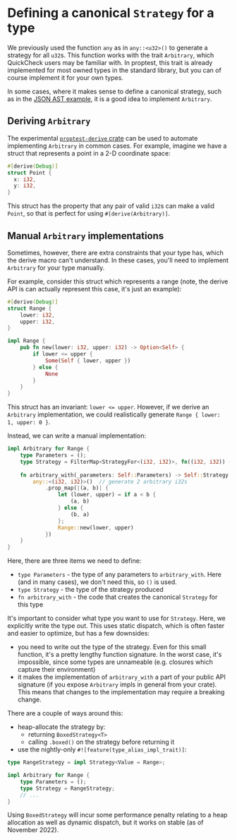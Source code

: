 # Defining a canonical `Strategy` for a type

We previously used the function `any` as in `any::<u32>()` to generate a
strategy for all `u32`s. This function works with the trait `Arbitrary`,
which QuickCheck users may be familiar with. In proptest, this trait
is already implemented for most owned types in the standard library,
but you can of course implement it for your own types.

In some cases, where it makes sense to define a canonical strategy, such as in
the [JSON AST example](recursive.md), it is a good idea to implement
`Arbitrary`.


## Deriving `Arbitrary`

The experimental [`proptest-derive` crate](../../proptest-derive/index.md) can
be used to automate implementing `Arbitrary` in common cases. For example, imagine we have a struct that represents a point in a 2-D coordinate space:
```rust
#[derive(Debug)]
struct Point {
  x: i32,
  y: i32,
}
```
This struct has the property that any pair of valid `i32`s can make a valid `Point`, so that is perfect for using `#[derive(Arbitrary)]`. 

## Manual `Arbitrary` implementations

Sometimes, however, there are extra constraints that your type has, which the derive macro can't understand. In these cases, you'll need to implement `Arbitrary` for your type manually.

For example, consider this struct which represents a range (note, the derive API is can actually represent this case, it's just an example):
```rust
#[derive(Debug)]
struct Range {
    lower: i32,
    upper: i32,
}

impl Range {
    pub fn new(lower: i32, upper: i32) -> Option<Self> {
        if lower <= upper {
            Some(Self { lower, upper })
        } else {
            None
        }
    }
}
```
This struct has an invariant: `lower <= upper`. However, if we derive an `Arbitrary` implementation, we could realistically generate `Range { lower: 1, upper: 0 }`.

Instead, we can write a manual implementation:
```rust
impl Arbitrary for Range {
    type Parameters = ();
    type Strategy = FilterMap<StrategyFor<(i32, i32)>, fn((i32, i32)) -> Option<Self>>;
  
    fn arbitrary_with(_parameters: Self::Parameters) -> Self::Strategy {
        any::<(i32, i32)>()  // generate 2 arbitrary i32s
            .prop_map(|(a, b)| {
                let (lower, upper) = if a < b {
                    (a, b)
                } else {
                    (b, a)
                };
                Range::new(lower, upper)
            })
    }
}
```
Here, there are three items we need to define:
 - `type Parameters` - the type of any parameters to `arbitrary_with`. Here (and in many cases), we don't need this, so `()` is used.
 - `type Strategy` - the type of the strategy produced
 - `fn arbitrary_with` - the code that creates the canonical `Strategy` for this type

It's important to consider what type you want to use for `Strategy`. Here, we explicitly write the type out. This uses static dispatch, which is often faster and easier to optimize, but has a few downsides:
 - you need to write out the type of the strategy. Even for this small function, it's a pretty lengthy function signature. In the worst case, it's impossible, since some types are unnameable (e.g. closures which capture their environment)
 - it makes the implementation of `arbitrary_with` a part of your public API signature (if you expose `Arbitrary` impls in general from your crate). This means that changes to the implementation may require a breaking change.

There are a couple of ways around this:
 - heap-allocate the strategy by: 
   - returning `BoxedStrategy<T>`
   - calling `.boxed()` on the strategy before returning it
 - use the nightly-only `#![feature(type_alias_impl_trait)]`:
```rust
type RangeStrategy = impl Strategy<Value = Range>;

impl Arbitrary for Range {
    type Parameters = ();
    type Strategy = RangeStrategy;
    // ...
}
```

Using `BoxedStrategy` will incur some performance penalty relating to a heap allocation as well as dynamic dispatch, but it works on stable (as of November 2022).

